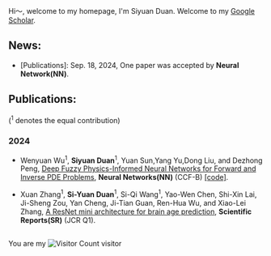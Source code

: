 Hi～, welcome to my homepage, I'm Siyuan Duan. Welcome to my [Google Scholar](https://scholar.google.com/citations?hl=en&user=Zck_72MAAAAJ).
  
## News:
+ [Publications]: Sep. 18, 2024, One paper was accepted by **Neural Network(NN)**.


## Publications:
(<sup>1</sup> denotes the equal contribution)

### 2024

+ Wenyuan Wu<sup>1</sup>, **Siyuan Duan**<sup>1</sup>, Yuan Sun,Yang Yu,Dong Liu, and Dezhong Peng, [Deep Fuzzy Physics-Informed Neural Networks for Forward and Inverse PDE Problems](https://www.sciencedirect.com/science/article/pii/S0893608024006749), **Neural Networks(NN)** (CCF-B) [[code]](https://github.com/siyuancncd/FPINNs).


+ Xuan Zhang<sup>1</sup>, **Si-Yuan Duan**<sup>1</sup>, Si-Qi Wang<sup>1</sup>, Yao-Wen Chen, Shi-Xin Lai, Ji-Sheng Zou, Yan Cheng, Ji-Tian Guan, Ren-Hua Wu, and Xiao-Lei Zhang, [A ResNet mini architecture for brain age prediction](https://www.nature.com/articles/s41598-024-61915-5), **Scientific Reports(SR)** (JCR Q1).


##


You are my ![Visitor Count](https://profile-counter.glitch.me/siyuancncd/count.svg) visitor

<!--
**duansiyuanNB/duansiyuanNB** is a ✨ _special_ ✨ repository because its `README.md` (this file) appears on your GitHub profile.

Here are some ideas to get you started:

- 🔭 I’m currently working on ...
- 🌱 I’m currently learning ...
- 👯 I’m looking to collaborate on ...
- 🤔 I’m looking for help with ...
- 💬 Ask me about ...
- 📫 How to reach me: ...
- 😄 Pronouns: ...
- ⚡ Fun fact: ...
👋
-->
